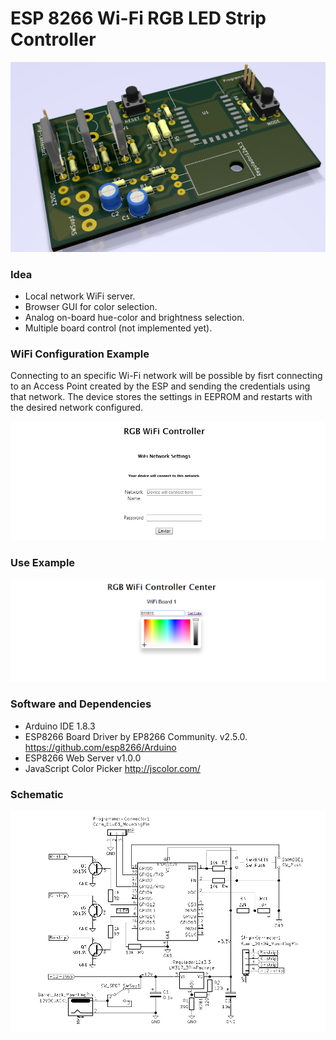 # ESP 8266 Wi-Fi RGB LED Strip Controller

![alt text](https://github.com/fedeboco/RGBwifi/blob/master/bins/board/rgbcontroller/circuit.png?raw=true)

### Idea
- Local network WiFi server.
- Browser GUI for color selection.
- Analog on-board hue-color and brightness selection.
- Multiple board control (not implemented yet).

### WiFi Configuration Example

Connecting to an specific Wi-Fi network will be possible by fisrt connecting to an Access Point created by the ESP and sending the credentials using that network. The device stores the settings in EEPROM and restarts with the desired network configured.

![alt text](https://github.com/fedeboco/RGBwifi/blob/master/bins/web/config_example.png?raw=true)

### Use Example

![alt text](https://github.com/fedeboco/RGBwifi/blob/master/bins/web/use_example.png?raw=true)

### Software and Dependencies
- Arduino IDE 1.8.3
- ESP8266 Board Driver by EP8266 Community. v2.5.0. https://github.com/esp8266/Arduino
- ESP8266 Web Server v1.0.0
- JavaScript Color Picker http://jscolor.com/

### Schematic

![alt text](https://raw.githubusercontent.com/fedeboco/RGBwifi/f5ebdebd468698da88b54962cc8af5251b4130e2/bins/board/rgbcontroller/schematic.png)

